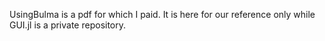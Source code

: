 UsingBulma is a pdf for which I paid.  It is here for our reference only while GUI.jl is a private repository.
